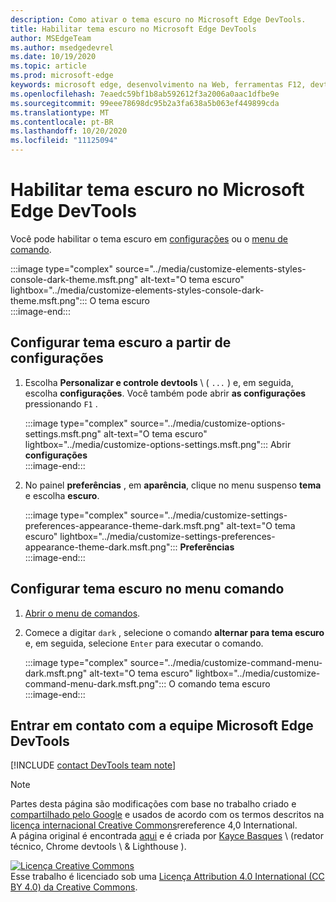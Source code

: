 ```yaml
---
description: Como ativar o tema escuro no Microsoft Edge DevTools.
title: Habilitar tema escuro no Microsoft Edge DevTools
author: MSEdgeTeam
ms.author: msedgedevrel
ms.date: 10/19/2020
ms.topic: article
ms.prod: microsoft-edge
keywords: microsoft edge, desenvolvimento na Web, ferramentas F12, devtools
ms.openlocfilehash: 7eaedc59bf1b8ab592612f3a2006a0aac1dfbe9e
ms.sourcegitcommit: 99eee78698dc95b2a3fa638a5b063ef449899cda
ms.translationtype: MT
ms.contentlocale: pt-BR
ms.lasthandoff: 10/20/2020
ms.locfileid: "11125094"
---
```

<!-- Copyright Kayce Basques 

   Licensed under the Apache License, Version 2.0 (the "License");
   you may not use this file except in compliance with the License.
   You may obtain a copy of the License at

       https://www.apache.org/licenses/LICENSE-2.0

   Unless required by applicable law or agreed to in writing, software
   distributed under the License is distributed on an "AS IS" BASIS,
   WITHOUT WARRANTIES OR CONDITIONS OF ANY KIND, either express or implied.
   See the License for the specific language governing permissions and
   limitations under the License.  -->

# Habilitar tema escuro no Microsoft Edge DevTools  

Você pode habilitar o tema escuro em [configurações](#set-up-dark-theme-from-settings) ou o [menu de comando](#set-up-dark-theme-from-the-command-menu).  

:::image type="complex" source="../media/customize-elements-styles-console-dark-theme.msft.png" alt-text="O tema escuro" lightbox="../media/customize-elements-styles-console-dark-theme.msft.png":::
   O tema escuro  
:::image-end:::  

## Configurar tema escuro a partir de configurações  

1.  Escolha **Personalizar e controle devtools** \ ( `...` \) e, em seguida, escolha **configurações**.  Você também pode abrir **as configurações** pressionando `F1` .  
    
    :::image type="complex" source="../media/customize-options-settings.msft.png" alt-text="O tema escuro" lightbox="../media/customize-options-settings.msft.png":::
       Abrir **configurações**  
    :::image-end:::  

1.  No painel **preferências** , em **aparência**, clique no menu suspenso **tema** e escolha **escuro**.  
    
    :::image type="complex" source="../media/customize-settings-preferences-appearance-theme-dark.msft.png" alt-text="O tema escuro" lightbox="../media/customize-settings-preferences-appearance-theme-dark.msft.png":::
       **Preferências**  
    :::image-end:::  

## Configurar tema escuro no menu comando  

1.  [Abrir o menu de comandos][DevtoolsCommandMenu].  
1.  Comece a digitar `dark` , selecione o comando **alternar para tema escuro** e, em seguida, selecione `Enter` para executar o comando.  
    
    :::image type="complex" source="../media/customize-command-menu-dark.msft.png" alt-text="O tema escuro" lightbox="../media/customize-command-menu-dark.msft.png":::
       O comando tema escuro  
    :::image-end:::  
    
## Entrar em contato com a equipe Microsoft Edge DevTools  

[!INCLUDE [contact DevTools team note](../includes/contact-devtools-team-note.md)]  

<!-- links -->  

[DevtoolsCommandMenu]: ../command-menu/index.md "Menu de comando | Documentos da Microsoft"  

> [!NOTE]
> Partes desta página são modificações com base no trabalho criado e [compartilhado pelo Google][GoogleSitePolicies] e usados de acordo com os termos descritos na [licença internacional Creative Commons][CCA4IL]rereference 4,0 International.  
> A página original é encontrada [aqui](https://developers.google.com/web/tools/chrome-devtools/customize/dark-theme) e é criada por [Kayce Basques][KayceBasques] \ (redator técnico, Chrome devtools \ & Lighthouse \).  

[![Licença Creative Commons][CCby4Image]][CCA4IL]  
Esse trabalho é licenciado sob uma [Licença Attribution 4.0 International (CC BY 4.0) da Creative Commons][CCA4IL].  

[CCA4IL]: https://creativecommons.org/licenses/by/4.0  
[CCby4Image]: https://i.creativecommons.org/l/by/4.0/88x31.png  
[GoogleSitePolicies]: https://developers.google.com/terms/site-policies  
[KayceBasques]: https://developers.google.com/web/resources/contributors/kaycebasques  
